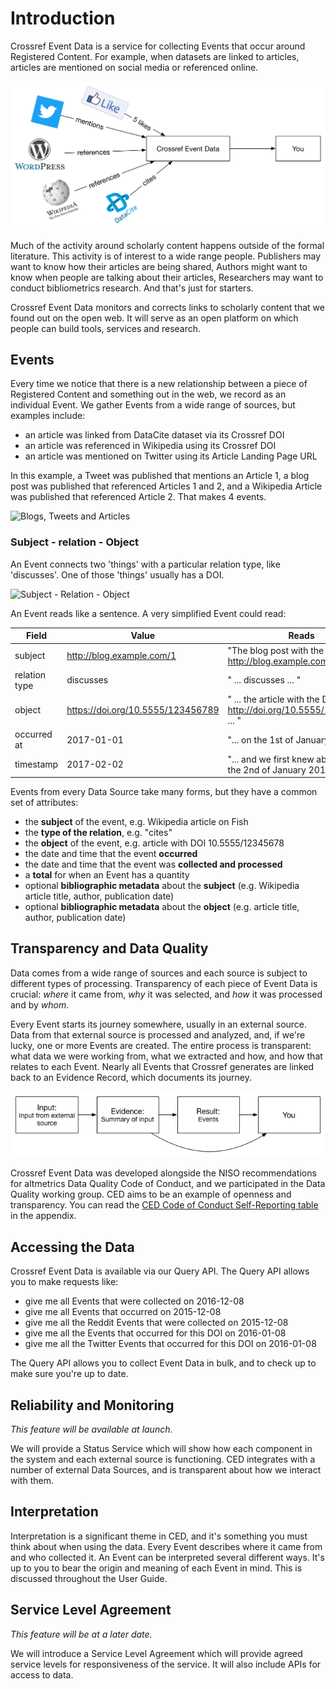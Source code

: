 
# Introduction

Crossref Event Data is a service for collecting Events that occur around Registered Content. For example, when datasets are linked to articles, articles are mentioned on social media or referenced online.

<img src='../images/overview.png' alt='Event Data Overview' class='img-responsive'>

Much of the activity around scholarly content happens outside of the formal literature. This activity is of interest to a wide range people. Publishers may want to know how their articles are being shared, Authors might want to know when people are talking about their articles, Researchers may want to conduct bibliometrics research. And that's just for starters.

Crossref Event Data monitors and corrects links to scholarly content that we found out on the open web. It will serve as an open platform on which people can build tools, services and research. 

## Events


Every time we notice that there is a new relationship between a piece of Registered Content and something out in the web, we record as an individual Event. We gather Events from a wide range of sources, but examples include:

 - an article was linked from DataCite dataset via its Crossref DOI
 - an article was referenced in Wikipedia using its Crossref DOI
 - an article was mentioned on Twitter using its Article Landing Page URL

In this example, a Tweet was published that mentions an Article 1, a blog post was published that referenced Articles 1 and 2, and a Wikipedia Article was published that referenced Article 2. That makes 4 events.

<img src='../images/overview-example.png' alt='Blogs, Tweets and Articles' class='img-responsive'>

### Subject - relation - Object

An Event connects two 'things' with a particular relation type, like 'discusses'. One of those 'things' usually has a DOI. 

<img src='../images/subject-relation-object.png' alt='Subject - Relation - Object' class='img-responsive'>

An Event reads like a sentence. A very simplified Event could read:

| Field         | Value | Reads |
|---------------|-------|-------|
| subject       | http://blog.example.com/1 | "The blog post with the URL http://blog.example.com/1 ..." |
| relation type | discusses | " ... discusses ... " |
| object        | https://doi.org/10.5555/123456789 | " ... the article with the DOI http://doi.org/10.5555/123456789 ... " |
| occurred at   | 2017-01-01 | "... on the 1st of January 2017 ..." |
| timestamp     | 2017-02-02 | "... and we first knew about it on the 2nd of January 2017." |

Events from every Data Source take many forms, but they have a common set of attributes:

 - the **subject** of the event, e.g. Wikipedia article on Fish
 - the **type of the relation**, e.g. "cites"
 - the **object** of the event, e.g. article with DOI 10.5555/12345678
 - the date and time that the event **occurred**
 - the date and time that the event was **collected and processed**
 - a **total** for when an Event has a quantity
 - optional **bibliographic metadata** about the **subject** (e.g. Wikipedia article title, author, publication date)
 - optional **bibliographic metadata** about the **object** (e.g. article title, author, publication date)

## Transparency and Data Quality

Data comes from a wide range of sources and each source is subject to different types of processing. Transparency of each piece of Event Data is crucial: *where* it came from, *why* it was selected, and *how* it was processed and by *whom*.

Every Event starts its journey somewhere, usually in an external source. Data from that external source is processed and analyzed, and, if we're lucky, one or more Events are created. The entire process is transparent: what data we were working from, what we extracted and how, and how that relates to each Event. Nearly all Events that Crossref generates are linked back to an Evidence Record, which documents its journey.

<img src='../images/introduction-evidence-flow.png' alt='Event Data Evidence Flow' class='img-responsive'>

Crossref Event Data was developed alongside the NISO recommendations for altmetrics Data Quality Code of Conduct, and we participated in the Data Quality working group. CED aims to be an example of openness and transparency. You can read the [CED Code of Conduct Self-Reporting table](app-niso.md) in the appendix.

## Accessing the Data 

Crossref Event Data is available via our Query API. The Query API allows you to make requests like:

 - give me all Events that were collected on 2016-12-08
 - give me all Events that occurred on 2015-12-08
 - give me all the Reddit Events that were collected on 2015-12-08
 - give me all the Events that occurred for this DOI on 2016-01-08
 - give me all the Twitter Events that occurred for this DOI on 2016-01-08

The Query API allows you to collect Event Data in bulk, and to check up to make sure you're up to date.

## Reliability and Monitoring

*This feature will be available at launch.*

We will provide a Status Service which will show how each component in the system and each external source is functioning. CED integrates with a number of external Data Sources, and is transparent about how we interact with them.

## Interpretation

Interpretation is a significant theme in CED, and it's something you must think about when using the data. Every Event describes where it came from and who collected it. An Event can be interpreted several different ways. It's up to you to bear the origin and meaning of each Event in mind. This is discussed throughout the User Guide.

## Service Level Agreement

*This feature will be at a later date.*

We will introduce a Service Level Agreement which will provide agreed service levels for responsiveness of the service. It will also include APIs for access to data.
